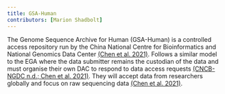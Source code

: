 ```yaml
---
title: GSA-Human
contributors: [Marion Shadbolt]
---
```


The Genome Sequence Archive for Human (GSA-Human) is a controlled access repository run by the China National Centre for Bioinformatics and National Genomics Data Center [(Chen et al. 2021)](https://www.zotero.org/google-docs/?EKVoTz). Follows a similar model to the EGA where the data submitter remains the custodian of the data and must organise their own DAC to respond to data access requests [(CNCB-NGDC n.d.; Chen et al. 2021)](https://www.zotero.org/google-docs/?NIs63m). They will accept data from researchers globally and focus on raw sequencing data [(Chen et al. 2021)](https://www.zotero.org/google-docs/?qiuRVL).
